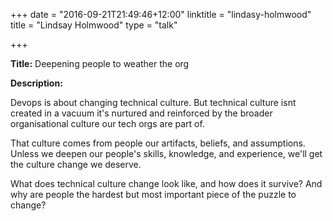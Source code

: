 +++
date = "2016-09-21T21:49:46+12:00"
linktitle = "lindasy-holmwood"
title = "Lindsay Holmwood"
type = "talk"

+++

<div class="span-15  ">
  <div class="span-15  last ">
  <p><strong>Title:</strong>
Deepening people to weather the org
</p>

<p><strong>Description:</strong></p>

<p>Devops is about changing technical culture. But technical culture isnt created in a vacuum  it's nurtured and reinforced by the broader organisational culture our tech orgs are part of.</p>

<p>That culture comes from people  our artifacts, beliefs, and assumptions. Unless we deepen our people's skills, knowledge, and experience, we'll get the culture change we deserve.</p>

<p>What does technical culture change look like, and how does it survive? And why are people the hardest but most important piece of the puzzle to change?</p>

  </div>
</div>

